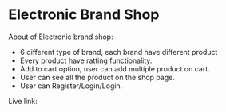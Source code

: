 # Electronic Brand Shop

About of Electronic brand shop:

- 6 different type of brand, each brand have different product
- Every product have ratting functionality.
- Add to cart option, user can add multiple product on cart.
- User can see all the product on the shop page.
- User can Register/Login/Login.

Live link:
